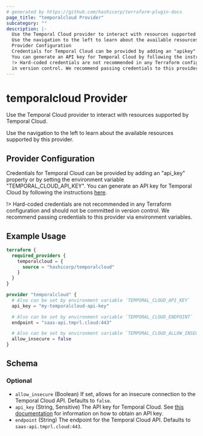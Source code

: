 ```yaml
---
# generated by https://github.com/hashicorp/terraform-plugin-docs
page_title: "temporalcloud Provider"
subcategory: ""
description: |-
  Use the Temporal Cloud provider to interact with resources supported by Temporal Cloud.
  Use the navigation to the left to learn about the available resources supported by this provider.
  Provider Configuration
  Credentials for Temporal Cloud can be provided by adding an "apikey" property or by setting the environment variable "TEMPORALCLOUDAPIKEY".
  You can generate an API key for Temporal Cloud by following the instructions here https://docs.temporal.io/cloud/api-keys.
  !> Hard-coded credentials are not recommended in any Terraform configuration and should not be committed
  in version control. We recommend passing credentials to this provider via environment variables.
---
```


# temporalcloud Provider

Use the Temporal Cloud provider to interact with resources supported by Temporal Cloud.
		
Use the navigation to the left to learn about the available resources supported by this provider.

## Provider Configuration 

Credentials for Temporal Cloud can be provided by adding an "api_key" property or by setting the environment variable "TEMPORAL_CLOUD_API_KEY".
You can generate an API key for Temporal Cloud by following the instructions [here](https://docs.temporal.io/cloud/api-keys).

!> Hard-coded credentials are not recommended in any Terraform configuration and should not be committed
in version control. We recommend passing credentials to this provider via environment variables.

## Example Usage

```terraform
terraform {
  required_providers {
    temporalcloud = {
      source = "hashicorp/temporalcloud"
    }
  }
}

provider "temporalcloud" {
  # Also can be set by environment variable `TEMPORAL_CLOUD_API_KEY`
  api_key = "my-temporalcloud-api-key"

  # Also can be set by environment variable `TEMPORAL_CLOUD_ENDPOINT`
  endpoint = "saas-api.tmprl.cloud:443"

  # Also can be set by environment variable `TEMPORAL_CLOUD_ALLOW_INSECURE`
  allow_insecure = false
}
```

<!-- schema generated by tfplugindocs -->
## Schema

### Optional

- `allow_insecure` (Boolean) If set, allows for an insecure connection to the Temporal Cloud API. Defaults to `false`.
- `api_key` (String, Sensitive) The API key for Temporal Cloud. See [this documentation](https://docs.temporal.io/cloud/api-keys) for information on how to obtain an API key.
- `endpoint` (String) The endpoint for the Temporal Cloud API. Defaults to `saas-api.tmprl.cloud:443`.
